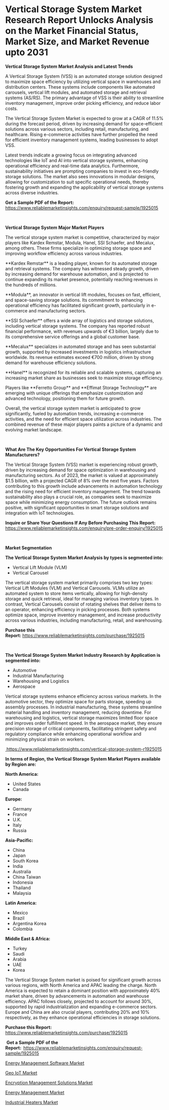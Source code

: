 <p><h1>Vertical Storage System Market Research Report Unlocks Analysis on the Market Financial Status, Market Size, and Market Revenue upto 2031</h1></p><p><strong>Vertical Storage System Market Analysis and Latest Trends</strong></p>
<p><p>A Vertical Storage System (VSS) is an automated storage solution designed to maximize space efficiency by utilizing vertical space in warehouses and distribution centers. These systems include components like automated carousels, vertical lift modules, and automated storage and retrieval systems (AS/RS). The primary advantage of VSS is their ability to streamline inventory management, improve order picking efficiency, and reduce labor costs.</p><p>The Vertical Storage System Market is expected to grow at a CAGR of 11.5% during the forecast period, driven by increasing demand for space-efficient solutions across various sectors, including retail, manufacturing, and healthcare. Rising e-commerce activities have further propelled the need for efficient inventory management systems, leading businesses to adopt VSS.</p><p>Latest trends indicate a growing focus on integrating advanced technologies like IoT and AI into vertical storage systems, enhancing operational efficiency and real-time data analytics. Furthermore, sustainability initiatives are prompting companies to invest in eco-friendly storage solutions. The market also sees innovations in modular designs, allowing for customization to suit specific operational needs, thereby fostering growth and expanding the applicability of vertical storage systems across diverse industries.</p></p>
<p><strong>Get a Sample PDF of the Report:&nbsp;</strong> <a href="https://www.reliablemarketinsights.com/enquiry/request-sample/1925015?utm_campaign=1393&utm_medium=2&utm_source=Github&utm_content=ia&utm_term=24102024&utm_id=vertical-storage-system">https://www.reliablemarketinsights.com/enquiry/request-sample/1925015</a></p>
<p>&nbsp;</p>
<p><strong>Vertical Storage System Major Market Players</strong></p>
<p><p>The vertical storage system market is competitive, characterized by major players like Kardex Remstar, Modula, Hanel, SSI Schaefer, and Mecalux, among others. These firms specialize in optimizing storage space and improving workflow efficiency across various industries.</p><p>**Kardex Remstar** is a leading player, known for its automated storage and retrieval systems. The company has witnessed steady growth, driven by increasing demand for warehouse automation, and is projected to continue expanding its market presence, potentially reaching revenues in the hundreds of millions.</p><p>**Modula**, an innovator in vertical lift modules, focuses on fast, efficient, and space-saving storage solutions. Its commitment to enhancing operational efficiency has facilitated significant growth, particularly in e-commerce and manufacturing sectors.</p><p>**SSI Schaefer** offers a wide array of logistics and storage solutions, including vertical storage systems. The company has reported robust financial performance, with revenues upwards of €3 billion, largely due to its comprehensive service offerings and a global customer base.</p><p>**Mecalux** specializes in automated storage and has seen substantial growth, supported by increased investments in logistics infrastructure worldwide. Its revenue estimates exceed €700 million, driven by strong demand for warehouse efficiency solutions.</p><p>**Hanel** is recognized for its reliable and scalable systems, capturing an increasing market share as businesses seek to maximize storage efficiency. </p><p>Players like **Ferretto Group** and **Effimat Storage Technology** are emerging with unique offerings that emphasize customization and advanced technology, positioning them for future growth.</p><p>Overall, the vertical storage system market is anticipated to grow significantly, fueled by automation trends, increasing e-commerce activities, and the need for efficient space utilization across industries. The combined revenue of these major players paints a picture of a dynamic and evolving market landscape.</p></p>
<p>&nbsp;</p>
<p><strong>What Are The Key Opportunities For Vertical Storage System Manufacturers?</strong></p>
<p><p>The Vertical Storage System (VSS) market is experiencing robust growth, driven by increasing demand for space optimization in warehousing and manufacturing sectors. As of 2023, the market is valued at approximately $1.5 billion, with a projected CAGR of 8% over the next five years. Factors contributing to this growth include advancements in automation technology and the rising need for efficient inventory management. The trend towards sustainability also plays a crucial role, as companies seek to maximize space while minimizing energy consumption. The future outlook remains positive, with significant opportunities in smart storage solutions and integration with IoT technologies.</p></p>
<p><strong>Inquire or Share Your Questions If Any Before Purchasing This Report:</strong> <a href="https://www.reliablemarketinsights.com/enquiry/pre-order-enquiry/1925015?utm_campaign=1393&utm_medium=2&utm_source=Github&utm_content=ia&utm_term=24102024&utm_id=vertical-storage-system">https://www.reliablemarketinsights.com/enquiry/pre-order-enquiry/1925015</a></p>
<p>&nbsp;</p>
<p><strong>Market Segmentation</strong></p>
<p><strong>The Vertical Storage System Market Analysis by types is segmented into:</strong></p>
<p><ul><li>Vertical Lift Module (VLM)</li><li>Vertical Carousel</li></ul></p>
<p><p>The vertical storage system market primarily comprises two key types: Vertical Lift Modules (VLM) and Vertical Carousels. VLMs utilize an automated system to store items vertically, allowing for high-density storage and quick retrieval, ideal for managing various inventory types. In contrast, Vertical Carousels consist of rotating shelves that deliver items to an operator, enhancing efficiency in picking processes. Both systems optimize space, improve inventory management, and increase productivity across various industries, including manufacturing, retail, and warehousing.</p></p>
<p><strong>Purchase this Report:&nbsp;</strong><a href="https://www.reliablemarketinsights.com/purchase/1925015?utm_campaign=1393&utm_medium=2&utm_source=Github&utm_content=ia&utm_term=24102024&utm_id=vertical-storage-system">https://www.reliablemarketinsights.com/purchase/1925015</a></p>
<p>&nbsp;</p>
<p><strong>The Vertical Storage System Market Industry Research by Application is segmented into:</strong></p>
<p><ul><li>Automotive</li><li>Industrial Manufacturing</li><li>Warehousing and Logistics</li><li>Aerospace</li></ul></p>
<p><p>Vertical storage systems enhance efficiency across various markets. In the automotive sector, they optimize space for parts storage, speeding up assembly processes. In industrial manufacturing, these systems streamline material handling and inventory management, reducing downtime. For warehousing and logistics, vertical storage maximizes limited floor space and improves order fulfillment speed. In the aerospace market, they ensure precision storage of critical components, facilitating stringent safety and regulatory compliance while enhancing operational workflow and minimizing physical strain on workers.</p></p>
<p><a href="https://www.reliablemarketinsights.com/vertical-storage-system-r1925015?utm_campaign=1393&utm_medium=2&utm_source=Github&utm_content=ia&utm_term=24102024&utm_id=vertical-storage-system">&nbsp;https://www.reliablemarketinsights.com/vertical-storage-system-r1925015</a></p>
<p><strong>In terms of Region, the Vertical Storage System Market Players available by Region are:</strong></p>
<p>
    <p> <strong> North America: </strong>
        <ul>
            <li>United States</li>
            <li>Canada</li>
        </ul>
        </p> 
    <p> <strong> Europe: </strong>
        <ul>
            <li>Germany</li>
            <li>France</li>
            <li>U.K.</li>
            <li>Italy</li>
            <li>Russia</li>
        </ul>
        </p> 
    <p> <strong> Asia-Pacific: </strong>
        <ul>
            <li>China</li>
            <li>Japan</li>
            <li>South Korea</li>
            <li>India</li>
            <li>Australia</li>
            <li>China Taiwan</li>
            <li>Indonesia</li>
            <li>Thailand</li>
            <li>Malaysia</li>
        </ul>
        </p> 
    <p> <strong> Latin America: </strong>
        <ul>
            <li>Mexico</li>
            <li>Brazil</li>
            <li>Argentina Korea</li>
            <li>Colombia</li>
        </ul>
        </p> 
    <p> <strong> Middle East & Africa: </strong>
        <ul>
            <li>Turkey</li>
            <li>Saudi</li>
            <li>Arabia</li>
            <li>UAE</li>
            <li>Korea</li>
        </ul>
    </p>
    </p>
<p><p>The Vertical Storage System market is poised for significant growth across various regions, with North America and APAC leading the charge. North America is expected to retain a dominant position with approximately 40% market share, driven by advancements in automation and warehouse efficiency. APAC follows closely, projected to account for around 30%, supported by rapid industrialization and expanding e-commerce sectors. Europe and China are also crucial players, contributing 20% and 10% respectively, as they enhance operational efficiencies in storage solutions.</p></p>
<p><strong>Purchase this Report: </strong><a href="https://www.reliablemarketinsights.com/purchase/1925015?utm_campaign=1393&utm_medium=2&utm_source=Github&utm_content=ia&utm_term=24102024&utm_id=vertical-storage-system">https://www.reliablemarketinsights.com/purchase/1925015</a></p>
<p>&nbsp;<strong>Get a Sample PDF of the Report:&nbsp;&nbsp;</strong><a href="https://www.reliablemarketinsights.com/enquiry/request-sample/1925015?utm_campaign=1393&utm_medium=2&utm_source=Github&utm_content=ia&utm_term=24102024&utm_id=vertical-storage-system">https://www.reliablemarketinsights.com/enquiry/request-sample/1925015</a></p>
<p><strong></strong></p>
<p><p><a href="https://www.linkedin.com/pulse/emerging-opportunities-challenges-global-energy-management-ns0kf?utm_campaign=1393&utm_medium=2&utm_source=Github&utm_content=ia&utm_term=24102024&utm_id=vertical-storage-system">Energy Management Software Market</a></p><p><a href="https://www.linkedin.com/pulse/investment-opportunities-geo-iot-sector-risk-analysis-roi-projections-eo4yf?utm_campaign=1393&utm_medium=2&utm_source=Github&utm_content=ia&utm_term=24102024&utm_id=vertical-storage-system">Geo IoT Market</a></p><p><a href="https://www.linkedin.com/pulse/encryption-management-solutions-market-refracting-trends-jjvlf?utm_campaign=1393&utm_medium=2&utm_source=Github&utm_content=ia&utm_term=24102024&utm_id=vertical-storage-system">Encryption Management Solutions Market</a></p><p><a href="https://www.linkedin.com/pulse/unlocking-growth-potential-strategic-analysis-energy-ugrof?utm_campaign=1393&utm_medium=2&utm_source=Github&utm_content=ia&utm_term=24102024&utm_id=vertical-storage-system">Energy Management Market</a></p><p><a href="https://issuu.com/reportprime-2/docs/industrial-heaters-market-size-2030_ea69077e8cdc8f?utm_campaign=1393&utm_medium=2&utm_source=Github&utm_content=ia&utm_term=24102024&utm_id=vertical-storage-system">Industrial Heaters Market</a></p></p>